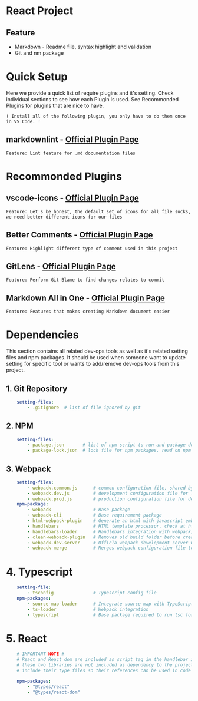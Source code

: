 [markdownlink PI]: https://marketplace.visualstudio.com/items?itemName=DavidAnson.vscode-markdownlint
[icon PI]: https://marketplace.visualstudio.com/items?itemName=vscode-icons-team.vscode-icons
[comment PI]: https://marketplace.visualstudio.com/items?itemName=aaron-bond.better-comments
[gitlens PI]: https://marketplace.visualstudio.com/items?itemName=eamodio.gitlens
[markdownhelp PI]: https://marketplace.visualstudio.com/items?itemName=yzhang.markdown-all-in-one

# **React Project**

## Feature

- Markdown - Readme file, syntax highlight and validation
- Git and nm package

# Quick Setup

Here we provide a quick list of require plugins and it's setting. Check individual sections to see how each Plugin is used. See Recommonded Plugins for plugins that are nice to have.

`! Install all of the following plugin, you only have to do them once in VS Code. !`

## markdownlint - [Official Plugin Page][markdownlink PI]

`Feature: Lint feature for .md documentation files`

# Recommonded Plugins

## vscode-icons - [Official Plugin Page][icon PI]

`Feature: Let's be honest, the default set of icons for all file sucks, we need better different icons for our files`

## Better Comments - [Official Plugin Page][comment PI]

`Feature: Highlight different type of comment used in this project`

## GitLens - [Official Plugin Page][gitlens PI]

`Feature: Perform Git Blame to find changes relates to commit`

## Markdown All in One - [Official Plugin Page][markdownhelp PI]

`Feature: Features that makes creating Markdown document easier`

# Dependencies

This section contains all related dev-ops tools as well as it's related setting files and npm packages. It should be used when someone want to update setting for specific tool or wants to add/remove dev-ops tools from this project.

## 1. Git Repository

```yaml
    setting-files:
        - .gitignore  # list of file ignored by git
```

## 2. NPM

```yaml
    setting-files:
        - package.json       # list of npm script to run and package dependencies
        - package-lock.json  # lock file for npm packages, read on npm for more detail
```

## 3. Webpack

```yaml
    setting-files:
        - webpack.common.js      # common configuration file, shared by both dev and prod
        - webpack.dev.js         # development configuration file for local development
        - webpack.prod.js        # production configuration file for deployed product
    npm-package:
        - webpack                # Base package
        - webpack-cli            # Base requirement package
        - html-webpack-plugin    # Generate an html with javascript embedded
        - handlebars             # HTML template processor, check at https://handlebarsjs.com/
        - handlebars-loader      # Handlebars integration with webpack, support .hbs files
        - clean-webpack-plugin   # Removes old build folder before creating new ones
        - webpack-dev-server     # Officla webpack development server with hot reloading
        - webpack-merge          # Merges webpack configuration file together
```

# 4. Typescript

```yaml
    setting-file:
        - tsconfig               # Typescript config file
    npm-packages:
        - source-map-loader      # Integrate source map with TypeScript code
        - ts-loader              # Webpack integration
        - typescript             # Base package required to run tsc for compile
```

# 5. React

```yaml
    # IMPORTANT NOTE #
    # React and React dom are included as script tag in the handlebar index.hbs files
    # these two libraries are not included as dependency to the project, we only
    # include their type files so their references can be used in code

    npm-packages:
        - "@types/react"
        - "@types/react-dom"
```
